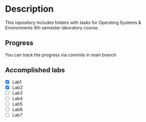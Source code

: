 # Description

This repository includes folders with tasks for Operating Systems & Environments 6th semester laboratory course.

## Progress

You can track the progress via commits in main branch

## Accomplished labs

- [x] Lab1
- [x] Lab2
- [ ] Lab3
- [ ] Lab4
- [ ] Lab5
- [ ] Lab6
- [ ] Lab7
